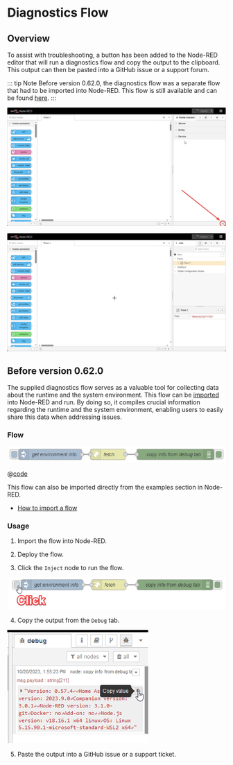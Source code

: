 # Diagnostics Flow

## Overview

To assist with troubleshooting, a button has been added to the Node-RED editor that will run a diagnostics flow and copy the output to the clipboard. This output can then be pasted into a GitHub issue or a support forum.

::: tip Note
Before version 0.62.0, the diagnostics flow was a separate flow that had to be imported into Node-RED. This flow is still available and can be found [here](#before-version-0-62-0).
:::

![screenshot of buton location](./images/diagnostics_04.png)

![gif for finding button](./images/diagnostics_05.gif)

## Before version 0.62.0

The supplied diagnostics flow serves as a valuable tool for collecting data about the runtime and the system environment. This flow can be [imported](https://nodered.org/docs/user-guide/editor/workspace/import-export) into Node-RED and run. By doing so, it compiles crucial information regarding the runtime and the system environment, enabling users to easily share this data when addressing issues.

### Flow

![screenshot](./images/diagnostics_01.png)

@[code](@examples/diagnostic.json)

This flow can also be imported directly from the examples section in Node-RED.

- [How to import a flow](https://nodered.org/docs/user-guide/editor/workspace/import-export)

### Usage

1. Import the flow into Node-RED.

2. Deploy the flow.

3. Click the `Inject` node to run the flow.

![screenshot of debug window](./images/diagnostics_02.png)

4. Copy the output from the `Debug` tab.

![screenshot of debug window](./images/diagnostics_03.png)

5. Paste the output into a GitHub issue or a support ticket.
